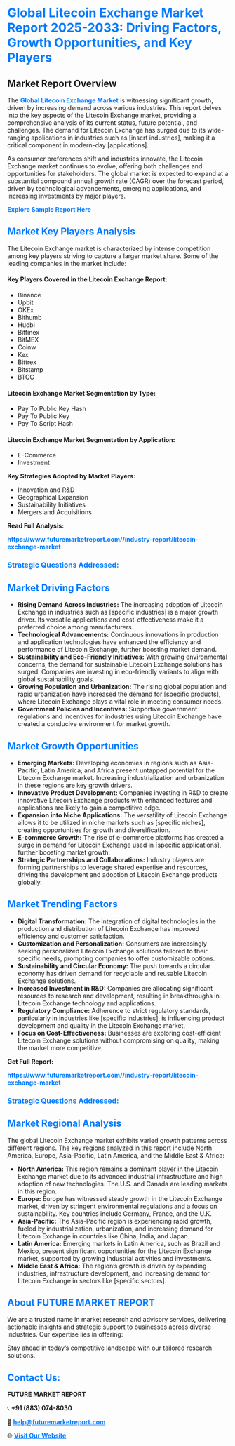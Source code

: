 <h1 style="color: #007BFF;">Global Litecoin Exchange Market Report 2025-2033: Driving Factors, Growth Opportunities, and Key Players</h1>

<section id="overview">
<h2>Market Report Overview</h2>
<p>The <a href="https://www.futuremarketreport.com//industry-report/litecoin-exchange-market" style="color: #007BFF; text-decoration: none;"><strong>Global Litecoin Exchange Market</strong></a> is witnessing significant growth, driven by increasing demand across various industries. This report delves into the key aspects of the Litecoin Exchange market, providing a comprehensive analysis of its current status, future potential, and challenges. The demand for Litecoin Exchange has surged due to its wide-ranging applications in industries such as [insert industries], making it a critical component in modern-day [applications].</p>
<p>As consumer preferences shift and industries innovate, the Litecoin Exchange market continues to evolve, offering both challenges and opportunities for stakeholders. The global market is expected to expand at a substantial compound annual growth rate (CAGR) over the forecast period, driven by technological advancements, emerging applications, and increasing investments by major players.</p>
</section>

<section id="overview">
<p><a href="https://www.futuremarketreport.com//request-sample/reportId=63926" style="color: #007BFF; text-decoration: none;"><strong>Explore Sample Report Here</strong></a></p>
</section>

<section id="key-players">
<h2 style="color: #007BFF;">Market Key Players Analysis</h2>
<p>The Litecoin Exchange market is characterized by intense competition among key players striving to capture a larger market share. Some of the leading companies in the market include:</p>
<h4>Key Players Covered in the Litecoin Exchange Report:</h4>
<ul><li>Binance</li><li>Upbit</li><li>OKEx</li><li>Bithumb</li><li>Huobi</li><li>Bitfinex</li><li>BitMEX</li><li>Coinw</li><li>Kex</li><li>Bittrex</li><li>Bitstamp</li><li>BTCC</li></ul>
<h4>Litecoin Exchange Market Segmentation by Type:</h4>
<ul><li>Pay To Public Key Hash</li><li>Pay To Public Key</li><li>Pay To Script Hash</li></ul>

<h4>Litecoin Exchange Market Segmentation by Application:</h4>
<ul><li>E-Commerce</li><li>Investment</li></ul>
<p><strong>Key Strategies Adopted by Market Players:</strong></p>
<ul>
<li>Innovation and R&D</li>
<li>Geographical Expansion</li>
<li>Sustainability Initiatives</li>
<li>Mergers and Acquisitions</li>
</ul>
</section>

<section>
<p><strong>Read Full Analysis: </strong></p><a href="https://www.futuremarketreport.com//industry-report/litecoin-exchange-market" style="color: #007BFF; text-decoration: none;"><strong>https://www.futuremarketreport.com//industry-report/litecoin-exchange-market</strong></a>
<h3 style="color: #007BFF;">Strategic Questions Addressed:</h3>
</section>

<section id="driving-factors">
<h2 style="color: #007BFF;">Market Driving Factors</h2>
<ul>
<li><strong>Rising Demand Across Industries:</strong> The increasing adoption of Litecoin Exchange in industries such as [specific industries] is a major growth driver. Its versatile applications and cost-effectiveness make it a preferred choice among manufacturers.</li>
<li><strong>Technological Advancements:</strong> Continuous innovations in production and application technologies have enhanced the efficiency and performance of Litecoin Exchange, further boosting market demand.</li>
<li><strong>Sustainability and Eco-Friendly Initiatives:</strong> With growing environmental concerns, the demand for sustainable Litecoin Exchange solutions has surged. Companies are investing in eco-friendly variants to align with global sustainability goals.</li>
<li><strong>Growing Population and Urbanization:</strong> The rising global population and rapid urbanization have increased the demand for [specific products], where Litecoin Exchange plays a vital role in meeting consumer needs.</li>
<li><strong>Government Policies and Incentives:</strong> Supportive government regulations and incentives for industries using Litecoin Exchange have created a conducive environment for market growth.</li>
</ul>
</section>

<section id="growth-opportunities">
<h2 style="color: #007BFF;">Market Growth Opportunities</h2>
<ul>
<li><strong>Emerging Markets:</strong> Developing economies in regions such as Asia-Pacific, Latin America, and Africa present untapped potential for the Litecoin Exchange market. Increasing industrialization and urbanization in these regions are key growth drivers.</li>
<li><strong>Innovative Product Development:</strong> Companies investing in R&D to create innovative Litecoin Exchange products with enhanced features and applications are likely to gain a competitive edge.</li>
<li><strong>Expansion into Niche Applications:</strong> The versatility of Litecoin Exchange allows it to be utilized in niche markets such as [specific niches], creating opportunities for growth and diversification.</li>
<li><strong>E-commerce Growth:</strong> The rise of e-commerce platforms has created a surge in demand for Litecoin Exchange used in [specific applications], further boosting market growth.</li>
<li><strong>Strategic Partnerships and Collaborations:</strong> Industry players are forming partnerships to leverage shared expertise and resources, driving the development and adoption of Litecoin Exchange products globally.</li>
</ul>
</section>

<section id="trending-factors">
<h2 style="color: #007BFF;">Market Trending Factors</h2>
<ul>
<li><strong>Digital Transformation:</strong> The integration of digital technologies in the production and distribution of Litecoin Exchange has improved efficiency and customer satisfaction.</li>
<li><strong>Customization and Personalization:</strong> Consumers are increasingly seeking personalized Litecoin Exchange solutions tailored to their specific needs, prompting companies to offer customizable options.</li>
<li><strong>Sustainability and Circular Economy:</strong> The push towards a circular economy has driven demand for recyclable and reusable Litecoin Exchange solutions.</li>
<li><strong>Increased Investment in R&D:</strong> Companies are allocating significant resources to research and development, resulting in breakthroughs in Litecoin Exchange technology and applications.</li>
<li><strong>Regulatory Compliance:</strong> Adherence to strict regulatory standards, particularly in industries like [specific industries], is influencing product development and quality in the Litecoin Exchange market.</li>
<li><strong>Focus on Cost-Effectiveness:</strong> Businesses are exploring cost-efficient Litecoin Exchange solutions without compromising on quality, making the market more competitive.</li>
</ul>
</section>

<section>
<p><strong>Get Full Report: </strong></p><a href="https://www.futuremarketreport.com//industry-report/litecoin-exchange-market" style="color: #007BFF; text-decoration: none;"><strong>https://www.futuremarketreport.com//industry-report/litecoin-exchange-market</strong></a>
<h3 style="color: #007BFF;">Strategic Questions Addressed:</h3>
</section>


<section id="regional-analysis">
<h2 style="color: #007BFF;">Market Regional Analysis</h2>
<p>The global Litecoin Exchange market exhibits varied growth patterns across different regions. The key regions analyzed in this report include North America, Europe, Asia-Pacific, Latin America, and the Middle East & Africa:</p>
<ul>
<li><strong>North America:</strong> This region remains a dominant player in the Litecoin Exchange market due to its advanced industrial infrastructure and high adoption of new technologies. The U.S. and Canada are leading markets in this region.</li>
<li><strong>Europe:</strong> Europe has witnessed steady growth in the Litecoin Exchange market, driven by stringent environmental regulations and a focus on sustainability. Key countries include Germany, France, and the U.K.</li>
<li><strong>Asia-Pacific:</strong> The Asia-Pacific region is experiencing rapid growth, fueled by industrialization, urbanization, and increasing demand for Litecoin Exchange in countries like China, India, and Japan.</li>
<li><strong>Latin America:</strong> Emerging markets in Latin America, such as Brazil and Mexico, present significant opportunities for the Litecoin Exchange market, supported by growing industrial activities and investments.</li>
<li><strong>Middle East & Africa:</strong> The region’s growth is driven by expanding industries, infrastructure development, and increasing demand for Litecoin Exchange in sectors like [specific sectors].</li>
</ul>
</section>

<footer>
<h2 style="color: #007BFF;">About FUTURE MARKET REPORT</h2>
<p>We are a trusted name in market research and advisory services, delivering actionable insights and strategic support to businesses across diverse industries. Our expertise lies in offering:</p>

<p>Stay ahead in today’s competitive landscape with our tailored research solutions.</p>

<h2 style="color: #007BFF;">Contact Us:</h2>
<p><strong>FUTURE MARKET REPORT</strong></p>
<p>📞 <strong>+91 (883) 074-8030</strong></p>
<p>📧 <strong><a href="mailto:help@futuremarketreport.com" style="color: #007BFF;">help@futuremarketreport.com</a></strong></p>
<p>🌐 <strong><a href="https://www.futuremarketreport.com/" style="color: #007BFF;">Visit Our Website</a></strong></p>
</footer>
